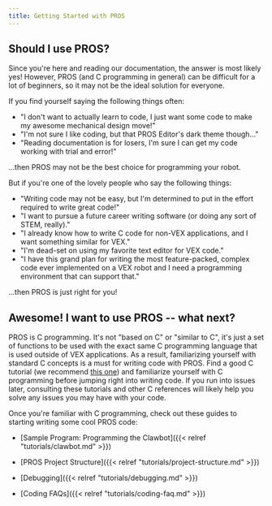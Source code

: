 ```yaml
---
title: Getting Started with PROS
---
```


## Should I use PROS?
Since you're here and reading our documentation, the answer is most likely yes! However, PROS (and C programming in general) can be difficult for a lot of beginners, so it may not be the ideal solution for everyone.

If you find yourself saying the following things often:

* "I don't want to actually learn to code, I just want some code to make my awesome mechanical design move!"
* "I'm not sure I like coding, but that PROS Editor's dark theme though..."
* "Reading documentation is for losers, I'm sure I can get my code working with trial and error!"

...then PROS may not be the best choice for programming your robot.

But if you're one of the lovely people who say the following things:

* "Writing code may not be easy, but I'm determined to put in the effort required to write great code!"
* "I want to pursue a future career writing software (or doing any sort of STEM, really)."
* "I already know how to write C code for non-VEX applications, and I want something similar for VEX."
* "I'm dead-set on using my favorite text editor for VEX code."
* "I have this grand plan for writing the most feature-packed, complex code ever implemented on a VEX robot and I need a programming environment that can support that."

...then PROS is just right for you!

## Awesome! I want to use PROS -- what next?
PROS is C programming. It's not "based on C" or "similar to C", it's just a set of functions to be used with the exact same C programming language that is used outside of VEX applications. As a result, familiarizing yourself with standard C concepts is a must for writing code with PROS. Find a good C tutorial (we recommend [this one](https://www.cprogramming.com/tutorial/c-tutorial.html)) and familiarize yourself with C programming before jumping right into writing code. If you run into issues later, consulting these tutorials and other C references will likely help you solve any issues you may have with your code.

Once you're familiar with C programming, check out these guides to starting writing some cool PROS code:

* [Sample Program: Programming the Clawbot]({{< relref "tutorials/clawbot.md" >}})

* [PROS Project Structure]({{< relref "tutorials/project-structure.md" >}})

* [Debugging]({{< relref "tutorials/debugging.md" >}})

* [Coding FAQs]({{< relref "tutorials/coding-faq.md" >}})
